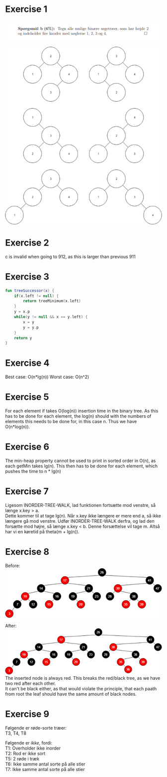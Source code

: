 # Exercise 1
![description](./images/exercise1.png)

![description](images/trees.png)

# Exercise 2
c is invalid when going to 912, as this is larger than previous 911

# Exercise 3
```kotlin
fun treeSuccessor(x) {
    if(x.left != null) {
        return treeMinimum(x.left)
    }
    y = x.p
    while(y != null && x == y.left) {
        x = y
        y = y.p
    }
    return y
}
```

# Exercise 4
Best case: O(n*lg(n)) 
Worst case: O(n^2) 

# Exercise 5
For each element if takes O(log(n)) insertion time in the binary tree. 
As this has to be done for each element, the log(n) should with the numbers of 
elements this needs to be done for, in this case n. Thus we have O(n*log(n)). 

# Exercise 6
The min-heap property cannot be used to print in sorted order in O(n), as each getMin takes lg(n). 
This then has to be done for each element, which pushes the time to n * lg(n)

# Exercise 7
Ligesom INORDER-TREE-WALK, lad funktionen fortsætte mod venstre, så længe x.key > a.  
Dette kommer til at tage lg(n). Når x.key ikke længere er mere end a, så ikke længere gå mod
venstre. Udfør INORDER-TREE-WALK derfra, og lad den forsætte mod højre, så længe x.key < b.
Denne forsættelse vil tage m. Altså har vi en køretid på theta(m + lg(n)). 

# Exercise 8
Before:  
![Before](images/before.png)  

After:  
![Before](images/after.png)  
The inserted node is always red. This breaks the red/black tree, as we have two red after each other.  
It can't be black either, as that would violate the principle, that each paath from root the leaf 
should have the same amount of black nodes. 

# Exercise 9
Følgende er røde-sorte træer:  
T3, T4, T8  
  
Følgende er _ikke_, fordi:  
T1: Overholder ikke inorder  
T2: Rod er ikke sort  
T5: 2 røde i træk  
T6: Ikke samme antal sorte på alle stier  
T7: Ikke samme antal sorte på alle stier  




